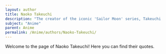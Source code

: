 ```yaml
---
layout: author
title: Naoko Takeuchi
description: "The creator of the iconic 'Sailor Moon' series, Takeuchi's contributions helped define the magical girl genre and influenced many girls and women in anime culture worldwide."
subject: "Anime"
parent: Anime
permalink: /Anime/authors/Naoko-Takeuchi/
---
```


Welcome to the page of Naoko Takeuchi! Here you can find their quotes.
